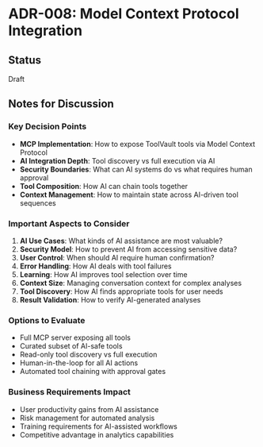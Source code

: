 # ADR-008: Model Context Protocol Integration

## Status
Draft

## Notes for Discussion

### Key Decision Points
- **MCP Implementation**: How to expose ToolVault tools via Model Context Protocol
- **AI Integration Depth**: Tool discovery vs full execution via AI
- **Security Boundaries**: What can AI systems do vs what requires human approval
- **Tool Composition**: How AI can chain tools together
- **Context Management**: How to maintain state across AI-driven tool sequences

### Important Aspects to Consider
1. **AI Use Cases**: What kinds of AI assistance are most valuable?
2. **Security Model**: How to prevent AI from accessing sensitive data?
3. **User Control**: When should AI require human confirmation?
4. **Error Handling**: How AI deals with tool failures
5. **Learning**: How AI improves tool selection over time
6. **Context Size**: Managing conversation context for complex analyses
7. **Tool Discovery**: How AI finds appropriate tools for user needs
8. **Result Validation**: How to verify AI-generated analyses

### Options to Evaluate
- Full MCP server exposing all tools
- Curated subset of AI-safe tools
- Read-only tool discovery vs full execution
- Human-in-the-loop for all AI actions
- Automated tool chaining with approval gates

### Business Requirements Impact
- User productivity gains from AI assistance
- Risk management for automated analysis
- Training requirements for AI-assisted workflows
- Competitive advantage in analytics capabilities